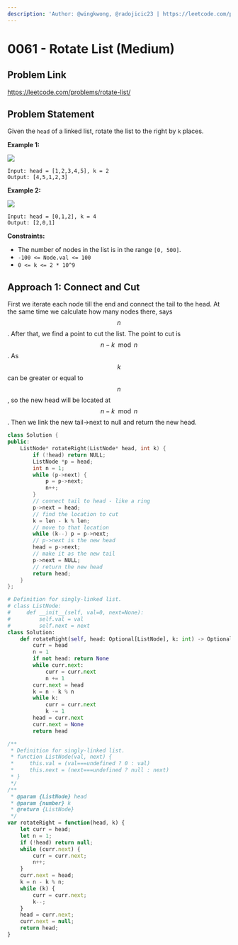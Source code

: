```yaml
---
description: 'Author: @wingkwong, @radojicic23 | https://leetcode.com/problems/rotate-list/'
---
```


# 0061 - Rotate List (Medium)

## Problem Link

https://leetcode.com/problems/rotate-list/

## Problem Statement

Given the `head` of a linked list, rotate the list to the right by `k` places.

**Example 1:**

![](https://assets.leetcode.com/uploads/2020/11/13/rotate1.jpg)

```
Input: head = [1,2,3,4,5], k = 2
Output: [4,5,1,2,3]
```

**Example 2:**

![](https://assets.leetcode.com/uploads/2020/11/13/roate2.jpg)

```
Input: head = [0,1,2], k = 4
Output: [2,0,1]
```

**Constraints:**

* The number of nodes in the list is in the range `[0, 500]`.
* `-100 <= Node.val <= 100`
* `0 <= k <= 2 * 10^9`

## Approach 1: Connect and Cut

First we iterate each node till the end and connect the tail to the head. At the same time we calculate how many nodes there, says $$n$$. After that, we find a point to cut the list. The point to cut is $$n - k \mod n$$. As $$k$$ can be greater or equal to $$n$$, so the new head will be located at $$n - k \mod n$$. Then we link the new tail->next to null and return the new head.

<Tabs>
<TabItem value="cpp" label="C++">
<SolutionAuthor name="@wingkwong"/>

```cpp
class Solution {
public:
    ListNode* rotateRight(ListNode* head, int k) {
        if (!head) return NULL;
        ListNode *p = head;
        int n = 1;
        while (p->next) {
            p = p->next;
            n++;
        }
        // connect tail to head - like a ring
        p->next = head;
        // find the location to cut
        k = len - k % len;
        // move to that location
        while (k--) p = p->next;
        // p->next is the new head
        head = p->next;
        // make it as the new tail
        p->next = NULL;
        // return the new head
        return head;
    }
};
```

</TabItem>

<TabItem value="py" label="Python">
<SolutionAuthor name="@radojicic23"/>

```py
# Definition for singly-linked list.
# class ListNode:
#     def __init__(self, val=0, next=None):
#         self.val = val
#         self.next = next
class Solution:
    def rotateRight(self, head: Optional[ListNode], k: int) -> Optional[ListNode]:
        curr = head
        n = 1
        if not head: return None
        while curr.next:
            curr = curr.next
            n += 1
        curr.next = head
        k = n - k % n
        while k:
            curr = curr.next
            k -= 1
        head = curr.next
        curr.next = None
        return head
```

</TabItem>

<TabItem value="js" label="JavaScript">
<SolutionAuthor name="@radojicic23"/>

```js
/**
 * Definition for singly-linked list.
 * function ListNode(val, next) {
 *     this.val = (val===undefined ? 0 : val)
 *     this.next = (next===undefined ? null : next)
 * }
 */
/**
 * @param {ListNode} head
 * @param {number} k
 * @return {ListNode}
 */
var rotateRight = function(head, k) {
    let curr = head;
    let n = 1;
    if (!head) return null;
    while (curr.next) {
        curr = curr.next;
        n++;
    }
    curr.next = head;
    k = n - k % n;
    while (k) {
        curr = curr.next;
        k--;
    }
    head = curr.next;
    curr.next = null;
    return head;
}
```

</TabItem>
</Tabs>
